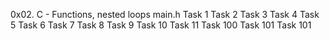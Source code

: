 0x02. C - Functions, nested loops
main.h
Task 1
Task 2
Task 3
Task 4
Task 5
Task 6
Task 7
Task 8
Task 9
Task 10
Task 11
Task 100
Task 101
Task 101
